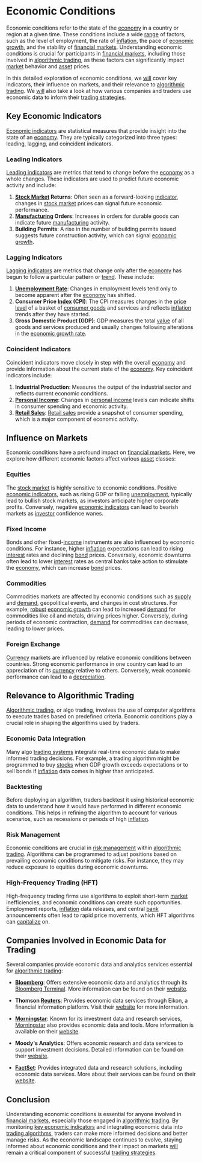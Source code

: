 # Economic Conditions

Economic conditions refer to the state of the [economy](../e/economy.md) in a country or region at a given time. These conditions include a wide [range](../r/range.md) of factors, such as the level of employment, the rate of [inflation](../i/inflation.md), the pace of [economic growth](../e/economic_growth.md), and the stability of [financial markets](../f/financial_market.md). Understanding economic conditions is crucial for participants in [financial markets](../f/financial_market.md), including those involved in [algorithmic trading](../a/accountability.md), as these factors can significantly impact [market](../m/market.md) behavior and [asset](../a/asset.md) prices.

In this detailed exploration of economic conditions, we [will](../w/will.md) cover key indicators, their influence on markets, and their relevance to [algorithmic trading](../a/accountability.md). We [will](../w/will.md) also take a look at how various companies and traders use economic data to inform their [trading strategies](../t/trading_strategies.md).

## Key Economic Indicators

[Economic indicators](../e/economic_indicators.md) are statistical measures that provide insight into the state of an [economy](../e/economy.md). They are typically categorized into three types: leading, lagging, and coincident indicators.

### Leading Indicators

[Leading indicators](../l/leading_indicators.md) are metrics that tend to change before the [economy](../e/economy.md) as a whole changes. These indicators are used to predict future economic activity and include:

1. **[Stock Market](../s/stock_market.md) Returns**: Often seen as a forward-looking [indicator](../i/indicator.md), changes in [stock market](../s/stock_market.md) prices can signal future economic performance.
2. **[Manufacturing](../m/manufacturing.md) Orders**: Increases in orders for durable goods can indicate future [manufacturing](../m/manufacturing.md) activity.
3. **Building Permits**: A rise in the number of building permits issued suggests future construction activity, which can signal [economic growth](../e/economic_growth.md).

### Lagging Indicators

[Lagging indicators](../l/lagging_indicators.md) are metrics that change only after the [economy](../e/economy.md) has begun to follow a particular pattern or [trend](../t/trend.md). These include:

1. **[Unemployment Rate](../u/unemployment_rate.md)**: Changes in employment levels tend only to become apparent after the [economy](../e/economy.md) has shifted.
2. **Consumer Price [Index](../i/index.md) (CPI)**: The CPI measures changes in the [price level](../p/price_level.md) of a basket of [consumer goods](../c/consumer_goods.md) and services and reflects [inflation](../i/inflation.md) trends after they have started.
3. **Gross Domestic Product (GDP)**: GDP measures the total [value](../v/value.md) of all goods and services produced and usually changes following alterations in the [economic growth rate](../e/economic_growth_rate.md).

### Coincident Indicators

Coincident indicators move closely in step with the overall [economy](../e/economy.md) and provide information about the current state of the [economy](../e/economy.md). Key coincident indicators include:

1. **Industrial Production**: Measures the output of the industrial sector and reflects current economic conditions.
2. **[Personal Income](../p/personal_income.md)**: Changes in [personal income](../p/personal_income.md) levels can indicate shifts in consumer spending and economic activity.
3. **[Retail Sales](../r/retail_sales.md)**: [Retail sales](../r/retail_sales.md) provide a snapshot of consumer spending, which is a major component of economic activity.

## Influence on Markets

Economic conditions have a profound impact on [financial markets](../f/financial_market.md). Here, we explore how different economic factors affect various [asset](../a/asset.md) classes:

### Equities

The [stock market](../s/stock_market.md) is highly sensitive to economic conditions. Positive [economic indicators](../e/economic_indicators.md), such as rising GDP or falling [unemployment](../u/unemployment.md), typically lead to bullish stock markets, as investors anticipate higher corporate profits. Conversely, negative [economic indicators](../e/economic_indicators.md) can lead to bearish markets as [investor](../i/investor.md) confidence wanes.

### Fixed Income

Bonds and other fixed-[income](../i/income.md) instruments are also influenced by economic conditions. For instance, higher [inflation](../i/inflation.md) expectations can lead to rising [interest](../i/interest.md) rates and declining [bond](../b/bond.md) prices. Conversely, economic downturns often lead to lower [interest](../i/interest.md) rates as central banks take action to stimulate the [economy](../e/economy.md), which can increase [bond](../b/bond.md) prices.

### Commodities

Commodities markets are affected by economic conditions such as [supply](../s/supply.md) and [demand](../d/demand.md), geopolitical events, and changes in cost structures. For example, [robust](../r/robust.md) [economic growth](../e/economic_growth.md) can lead to increased [demand](../d/demand.md) for commodities like oil and metals, driving prices higher. Conversely, during periods of economic contraction, [demand](../d/demand.md) for commodities can decrease, leading to lower prices.

### Foreign Exchange

[Currency](../c/currency.md) markets are influenced by relative economic conditions between countries. Strong economic performance in one country can lead to an appreciation of its [currency](../c/currency.md) relative to others. Conversely, weak economic performance can lead to a [depreciation](../d/depreciation.md).

## Relevance to Algorithmic Trading

[Algorithmic trading](../a/accountability.md), or algo trading, involves the use of computer algorithms to execute trades based on predefined criteria. Economic conditions play a crucial role in shaping the algorithms used by traders.

### Economic Data Integration

Many algo [trading systems](../t/trading_systems.md) integrate real-time economic data to make informed trading decisions. For example, a trading algorithm might be programmed to buy [stocks](../s/stock.md) when GDP growth exceeds expectations or to sell bonds if [inflation](../i/inflation.md) data comes in higher than anticipated.

### Backtesting

Before deploying an algorithm, traders backtest it using historical economic data to understand how it would have performed in different economic conditions. This helps in refining the algorithm to account for various scenarios, such as recessions or periods of high [inflation](../i/inflation.md).

### Risk Management

Economic conditions are crucial in [risk management](../r/risk_management.md) within [algorithmic trading](../a/accountability.md). Algorithms can be programmed to adjust positions based on prevailing economic conditions to mitigate risks. For instance, they may reduce exposure to equities during economic downturns.

### High-Frequency Trading (HFT)

High-frequency trading firms use algorithms to exploit short-term [market](../m/market.md) inefficiencies, and economic conditions can create such opportunities. Employment reports, [inflation](../i/inflation.md) data releases, and central [bank](../b/bank.md) announcements often lead to rapid price movements, which HFT algorithms can [capitalize](../c/capitalize.md) on.

## Companies Involved in Economic Data for Trading

Several companies provide economic data and analytics services essential for [algorithmic trading](../a/accountability.md):

- **[Bloomberg](../b/bloomberg.md)**: Offers extensive economic data and analytics through its [Bloomberg Terminal](../b/bloomberg_terminal.md). More information can be found on their [website](https://www.bloomberg.com/).

- **Thomson [Reuters](../r/reuters.md)**: Provides economic data services through Eikon, a financial information platform. Visit their [website](https://www.refinitiv.com/en) for more information.

- **[Morningstar](../m/morningstar.md)**: Known for its investment data and research services, [Morningstar](../m/morningstar.md) also provides economic data and tools. More information is available on their [website](https://www.morningstar.com/).

- **Moody's Analytics**: Offers economic research and data services to support investment decisions. Detailed information can be found on their [website](https://www.moodysanalytics.com/).

- **[FactSet](../f/factset.md)**: Provides integrated data and research solutions, including economic data services. More about their services can be found on their [website](https://www.factset.com/).

## Conclusion

Understanding economic conditions is essential for anyone involved in [financial markets](../f/financial_market.md), especially those engaged in [algorithmic trading](../a/accountability.md). By monitoring [key economic indicators](../k/key_economic_indicators.md) and integrating economic data into [trading algorithms](../t/trading_algorithms.md), traders can make more informed decisions and better manage risks. As the economic landscape continues to evolve, staying informed about economic conditions and their impact on markets [will](../w/will.md) remain a critical component of successful [trading strategies](../t/trading_strategies.md).